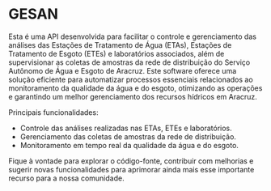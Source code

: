 # GESAN
Esta é uma API desenvolvida para facilitar o controle e gerenciamento das análises das Estações de Tratamento de Água (ETAs), Estações de Tratamento de Esgoto (ETEs) e laboratórios associados, além de supervisionar as coletas de amostras da rede de distribuição do Serviço Autônomo de Água e Esgoto de Aracruz.
Este software oferece uma solução eficiente para automatizar processos essenciais relacionados ao monitoramento da qualidade da água e do esgoto, otimizando as operações e garantindo um melhor gerenciamento dos recursos hídricos em Aracruz.

Principais funcionalidades:
- Controle das análises realizadas nas ETAs, ETEs e laboratórios.
- Gerenciamento das coletas de amostras da rede de distribuição.
- Monitoramento em tempo real da qualidade da água e do esgoto.

Fique à vontade para explorar o código-fonte, contribuir com melhorias e sugerir novas funcionalidades para aprimorar ainda mais esse importante recurso para a nossa comunidade.
